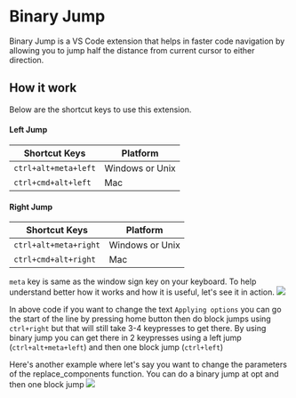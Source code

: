 # Binary Jump
Binary Jump is a VS Code extension that helps in faster code navigation by allowing you to jump half the distance from current cursor to either direction.

## How it work
Below are the shortcut keys to use this extension.

#### Left Jump
| Shortcut Keys | Platform |
| ------------- | -------- |
| `ctrl+alt+meta+left` | Windows or Unix |
| `ctrl+cmd+alt+left` | Mac |

#### Right Jump
| Shortcut Keys | Platform |
| ------------- | -------- |
| `ctrl+alt+meta+right` | Windows or Unix |
| `ctrl+cmd+alt+right` | Mac |

`meta` key is same as the window sign key on your keyboard.
To help understand better how it works and how it is useful, let's see it in action.
![](https://raw.githubusercontent.com/vipinbathaw/binary-jump/master/img/binary-jump-left.gif)

In above code if you want to change the text `Applying options` you can go the start of the line by pressing home button then do block jumps using `ctrl+right` but that will still take 3-4 keypresses to get there. By using binary jump you can get there in 2 keypresses using a left jump (`ctrl+alt+meta+left`) and then one block jump (`ctrl+left`)

Here's another example where let's say you want to change the parameters of the replace_components function. You can do a binary jump at opt and then one block jump
![](https://raw.githubusercontent.com/vipinbathaw/binary-jump/master/img/binary-jump-right.gif)
